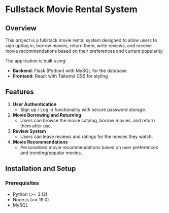 # Fullstack Movie Rental System

## Overview

This project is a fullstack movie rental system designed to allow users to sign up/log in, borrow movies, return them, write reviews, and receive movie recommendations based on their preferences and current popularity.

The application is built using:

- **Backend**: Flask (Python) with MySQL for the database
- **Frontend**: React with Tailwind CSS for styling

## Features

1. **User Authentication**
   - Sign up / Log in functionality with secure password storage.
2. **Movie Borrowing and Returning**
   - Users can browse the movie catalog, borrow movies, and return them after use.
3. **Review System**
   - Users can leave reviews and ratings for the movies they watch.
4. **Movie Recommendations**
   - Personalized movie recommendations based on user preferences and trending/popular movies.

## Installation and Setup

### Prerequisites

- Python (>= 3.13)
- Node.js (>= 19.0)
- MySQL
